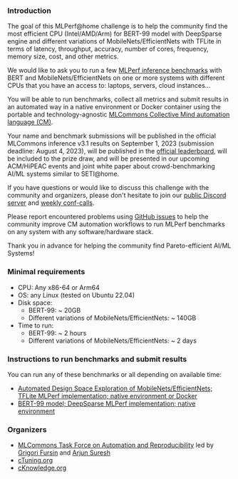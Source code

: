 ### Introduction

The goal of this MLPerf@home challenge is to help the community find 
the most efficient CPU (Intel/AMD/Arm) for BERT-99 model with DeepSparse engine 
and different variations of MobileNets/EfficientNets with TFLite
in terms of latency, throughput, accuracy, number of cores, frequency, memory size, cost, and other metrics.

We would like to ask you to run a few [MLPerf inference benchmarks](https://arxiv.org/abs/1911.02549) 
with BERT and MobileNets/EfficientNets on one or more systems with different CPUs
that you have an access to: laptops, servers, cloud instances...

You will be able to run benchmarks, collect all metrics and submit results in an automated way 
in a native environment or Docker container using the portable and technology-agnostic 
[MLCommons Collective Mind automation language (CM)](https://doi.org/10.5281/zenodo.8105339).

Your name and benchmark submissions will be published in the official MLCommons inference v3.1 results
on September 1, 2023 (submission deadline: August 4, 2023), 
will be published in the [official leaderboard](https://access.cknowledge.org/playground/?action=contributors),
will be included to the prize draw, and will be presented in our upcoming ACM/HiPEAC events 
and joint white paper about crowd-benchmarking AI/ML systems similar to SETI@home.

If you have questions or would like to discuss this challenge with the community and organizers, 
please don't hesitate to join our [public Discord server](https://discord.gg/JjWNWXKxwT)
and [weekly conf-calls](https://docs.google.com/document/d/1zMNK1m_LhWm6jimZK6YE05hu4VH9usdbKJ3nBy-ZPAw/edit).

Please report encountered problems using [GitHub issues](https://github.com/mlcommons/ck)
to help the community improve CM automation workflows to run MLPerf benchmarks on any system with any software/hardware stack.

Thank you in advance for helping the community find Pareto-efficient AI/ML Systems!

### Minimal requirements

* CPU: Any x86-64 or Arm64
* OS: any Linux (tested on Ubuntu 22.04)
* Disk space: 
  * BERT-99: ~ 20GB
  * Different variations of MobileNets/EfficientNets: ~ 140GB
* Time to run:
  * BERT-99: ~ 2 hours
  * Different variations of MobileNets/EfficientNets: ~ 2 days

### Instructions to run benchmarks and submit results

You can run any of these benchmarks or all depending on available time:

* [Automated Design Space Exploration of MobileNets/EfficientNets; TFLite MLPerf implementation; native environment or Docker](https://github.com/mlcommons/ck/blob/master/cm-mlops/challenge/run-mlperf%40home-v3.1-cpu/run-cpu-dse-mobilenets-efficientnets-tflite.md)
* [BERT-99 model; DeepSparse MLPerf implementation; native environment](https://github.com/mlcommons/ck/blob/master/cm-mlops/challenge/run-mlperf%40home-v3.1-cpu/run-cpu-bert-99-deepsparse.md)

### Organizers

* [MLCommons Task Force on Automation and Reproducibility](https://cKnowledge.org/mlcommons-taskforce) 
  led by [Grigori Fursin](https://cKnowledge.org/gfursin) and [Arjun Suresh](https://www.linkedin.com/in/arjunsuresh)
* [cTuning.org](https://www.linkedin.com/company/ctuning-foundation)
* [cKnowledge.org](https://www.linkedin.com/company/cknowledge)
